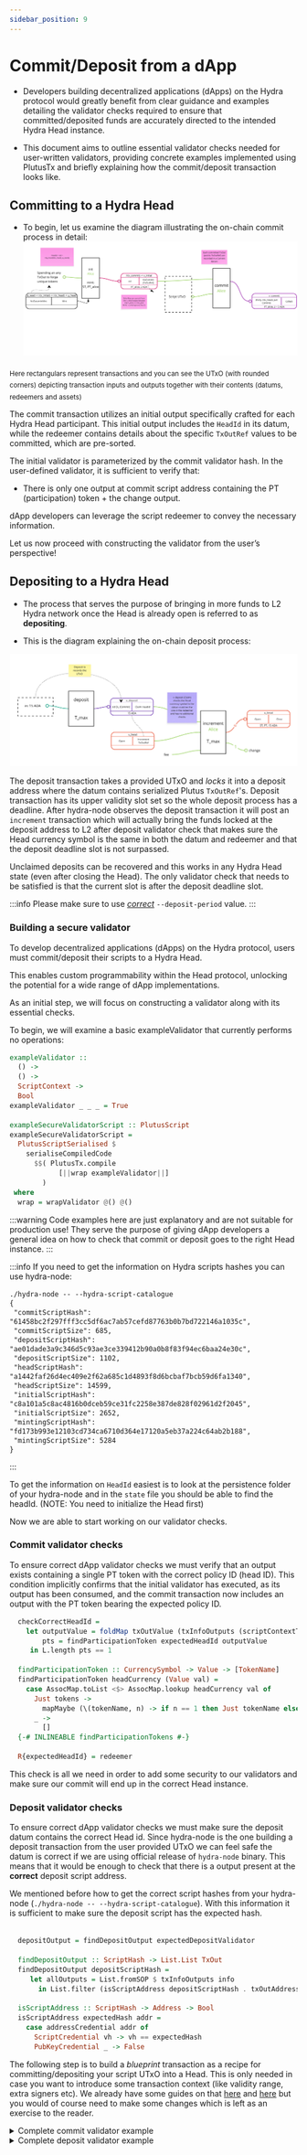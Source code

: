 ```yaml
---
sidebar_position: 9
---
```


# Commit/Deposit from a dApp

- Developers building decentralized applications (dApps) on the Hydra protocol
would greatly benefit from clear guidance and examples detailing the validator
checks required to ensure that committed/deposited funds are accurately directed to the
intended Hydra Head instance.

- This document aims to outline essential validator checks needed for
user-written validators, providing concrete examples implemented using PlutusTx
and briefly explaining how the commit/deposit transaction looks like.

## Committing to a Hydra Head

- To begin, let us examine the diagram illustrating the on-chain commit process in detail:
![](./commit-process.jpg)

<sub> Here rectangulars represent transactions and you can see the UTxO (with rounded corners) depicting transaction inputs and outputs together with their contents (datums, redeemers and assets)</sub>

The commit transaction utilizes an initial output specifically crafted for each Hydra Head participant. This initial output includes the `HeadId` in its datum, while the redeemer contains details about the specific `TxOutRef` values to be committed, which are pre-sorted.

The initial validator is parameterized by the commit validator hash. In the user-defined validator, it is sufficient to verify that:

- There is only one output at commit script address containing the PT (participation) token + the change output.

dApp developers can leverage the script redeemer to convey the necessary information.

Let us now proceed with constructing the validator from the user’s perspective!


## Depositing to a Hydra Head

- The process that serves the purpose of bringing in more funds to L2 Hydra network once the Head is already open is referred to as **depositing**.

- This is the diagram explaining the on-chain deposit process:

![](./deposit-process.jpg)

The deposit transaction takes a provided UTxO and _locks_ it into a deposit address where the datum contains serialized Plutus `TxOutRef`'s.
Deposit transaction has its upper validity slot set so the whole deposit process has a deadline. After hydra-node observes the deposit transaction
it will post an `increment` transaction which will actually bring the funds locked at the deposit address to L2 after deposit validator check that
makes sure the Head currency symbol is the same in both the datum and redeemer and that the deposit deadline slot is not surpassed.

Unclaimed deposits can be recovered and this works in any Hydra Head state (even after closing the Head). The only validator check that needs to
be satisfied is that the current slot is after the deposit deadline slot.

:::info
Please make sure to use [_correct_](./../configuration#deposit-period) `--deposit-period` value.
:::

### Building a secure validator

To develop decentralized applications (dApps) on the Hydra protocol, users must commit/deposit their scripts to a Hydra Head.

This enables custom programmability within the Head protocol, unlocking the potential for a wide range of dApp implementations.

As an initial step, we will focus on constructing a validator along with its essential checks.

To begin, we will examine a basic exampleValidator that currently performs no operations:

```Haskell
exampleValidator ::
  () ->
  () ->
  ScriptContext ->
  Bool
exampleValidator _ _ _ = True

exampleSecureValidatorScript :: PlutusScript
exampleSecureValidatorScript =
  PlutusScriptSerialised $
    serialiseCompiledCode
      $$( PlutusTx.compile
            [||wrap exampleValidator||]
        )
 where
  wrap = wrapValidator @() @()
```
:::warning
Code examples here are just explanatory and are not suitable for production use!
They serve the purpose of giving dApp developers a general idea on how to check that commit or deposit goes to the right Head instance.
:::

:::info
If you need to get the information on Hydra scripts hashes you can use hydra-node:

```
./hydra-node -- --hydra-script-catalogue
{
 "commitScriptHash": "61458bc2f297fff3cc5df6ac7ab57cefd87763b0b7bd722146a1035c",
 "commitScriptSize": 685,
 "depositScriptHash": "ae01dade3a9c346d5c93ae3ce339412b90a0b8f83f94ec6baa24e30c",
 "depositScriptSize": 1102,
 "headScriptHash": "a1442faf26d4ec409e2f62a685c1d4893f8d6bcbaf7bcb59d6fa1340",
 "headScriptSize": 14599,
 "initialScriptHash": "c8a101a5c8ac4816b0dceb59ce31fc2258e387de828f02961d2f2045",
 "initialScriptSize": 2652,
 "mintingScriptHash": "fd173b993e12103cd734ca6710d364e17120a5eb37a224c64ab2b188",
 "mintingScriptSize": 5284
}
```
:::

To get the information on `HeadId` easiest is to look at the persistence
folder of your hydra-node and in the `state` file you should be able to find
the headId. (NOTE: You need to initialize the Head first)

Now we are able to start working on our validator checks.


### Commit validator checks

To ensure correct dApp validator checks we must verify that an output exists containing a single PT token with the correct policy ID (head ID).
This condition implicitly confirms that the initial validator has executed, as its output has been consumed,
and the commit transaction now includes an output with the PT token bearing the expected policy ID.

```Haskell
  checkCorrectHeadId =
    let outputValue = foldMap txOutValue (txInfoOutputs (scriptContextTxInfo ctx))
        pts = findParticipationToken expectedHeadId outputValue
     in L.length pts == 1

  findParticipationToken :: CurrencySymbol -> Value -> [TokenName]
  findParticipationToken headCurrency (Value val) =
    case AssocMap.toList <$> AssocMap.lookup headCurrency val of
      Just tokens ->
        mapMaybe (\(tokenName, n) -> if n == 1 then Just tokenName else Nothing) tokens
      _ ->
        []
  {-# INLINEABLE findParticipationTokens #-}

  R{expectedHeadId} = redeemer

```
This check is all we need in order to add some security to our validators and make sure our commit will end up in the correct Head instance.


### Deposit validator checks

To ensure correct dApp validator checks we must make sure the deposit datum contains the correct Head id. Since hydra-node is the one building a deposit
transaction from the user provided UTxO we can feel safe the datum is correct if we are using official release of `hydra-node` binary.
This means that it would be enough to check that there is a output present at the **correct** deposit script address.

We mentioned before how to get the correct script hashes from your hydra-node (`./hydra-node -- --hydra-script-catalogue`). With this information
it is sufficient to make sure the deposit script has the expected hash.


```Haskell

  depositOutput = findDepositOutput expectedDepositValidator

  findDepositOutput :: ScriptHash -> List.List TxOut
  findDepositOutput depositScriptHash =
     let allOutputs = List.fromSOP $ txInfoOutputs info
       in List.filter (isScriptAddress depositScriptHash . txOutAddress) allOutputs

  isScriptAddress :: ScriptHash -> Address -> Bool
  isScriptAddress expectedHash addr =
    case addressCredential addr of
      ScriptCredential vh -> vh == expectedHash
      PubKeyCredential _ -> False
```

The following step is to build a _blueprint_ transaction as a recipe for committing/depositing your script UTxO into a Head. This is only needed in case
you want to introduce some transaction context (like validity range, extra signers etc). We already have some guides on that
[here](./commit-script-utxo#step-5-prepare-the-blueprint) and [here](./incremental-commit) but you would of course need to make some changes
which is left as an exercise to the reader.

<details>
  <summary>Complete commit validator example </summary>

```haskell
{-# LANGUAGE TemplateHaskell #-}
{-# OPTIONS_GHC -fplugin PlutusTx.Plugin #-}
{-# OPTIONS_GHC -fplugin-opt PlutusTx.Plugin:defer-errors #-}
{-# OPTIONS_GHC -fplugin-opt PlutusTx.Plugin:target-version=1.1.0 #-}

module Example where

import Hydra.Cardano.Api (PlutusScript, pattern PlutusScriptSerialised)
import Hydra.Plutus.Extras (wrapValidator)
import PlutusLedgerApi.V3 (
  CurrencySymbol,
  ScriptContext (..),
  ScriptInfo (..),
  TokenName,
  Value (..),
  serialiseCompiledCode,
  txInfoOutputs,
  txOutValue,
  unsafeFromBuiltinData,
 )
import PlutusTx (compile, unstableMakeIsData)
import PlutusTx.AssocMap qualified as AssocMap
import PlutusTx.Eq ((==))
import PlutusTx.Foldable (foldMap)
import PlutusTx.Functor ((<$>))
import PlutusTx.List qualified as L
import PlutusTx.Prelude (check, traceIfFalse)

newtype R = R
  { expectedHeadId :: CurrencySymbol
  }
  deriving stock (Show, Generic)

unstableMakeIsData ''R

exampleCommitValidator ::
  () ->
  R ->
  ScriptContext ->
  Bool
exampleCommitValidator _ redeemer ctx =
  checkCorrectHeadId
 where
  checkCorrectHeadId =
    let outputValue = foldMap txOutValue (txInfoOutputs (scriptContextTxInfo ctx))
        pts = findParticipationToken expectedHeadId outputValue
     in traceIfFalse "HeadId is not correct" (L.length pts == 1)

  findParticipationToken :: CurrencySymbol -> Value -> [(TokenName, Integer)]
  findParticipationToken headCurrency (Value val) =
    case AssocMap.toList <$> AssocMap.lookup headCurrency val of
      Just tokens ->
        L.filter (\(_, n) -> n == 1) tokens
      _ ->
        []
  {-# INLINEABLE findParticipationToken #-}

  R{expectedHeadId} = redeemer

exampleSecureValidatorScript :: PlutusScript
exampleSecureValidatorScript =
  PlutusScriptSerialised $
    serialiseCompiledCode
      $$( PlutusTx.compile
            [||wrap exampleCommitValidator||]
        )
 where
  wrap = wrapValidator @() @R
```

</details>

<details>
  <summary>Complete deposit validator example </summary>

```haskell
{-# LANGUAGE TemplateHaskell #-}
{-# OPTIONS_GHC -fplugin PlutusTx.Plugin #-}
{-# OPTIONS_GHC -fplugin-opt PlutusTx.Plugin:defer-errors #-}
{-# OPTIONS_GHC -fplugin-opt PlutusTx.Plugin:target-version=1.1.0 #-}

module Example where

import Hydra.Cardano.Api (PlutusScript, pattern PlutusScriptSerialised)
import Hydra.Plutus.Extras (wrapValidator)
import PlutusLedgerApi.V3 (
  Address (addressCredential),
  Credential (..),
  ScriptContext (..),
  ScriptInfo (..),
  TxOut,
  serialiseCompiledCode,
  txInfoOutputs,
  txOutAddress,
  unsafeFromBuiltinData,
 )
import PlutusTx (compile, unstableMakeIsData)
import PlutusTx.Eq ((==))
+import PlutusTx.Data.List qualified as List
import PlutusTx.Prelude (check, traceIfFalse)

newtype R = R
  { expectedDepositValidator :: ScriptHash
  }
  deriving stock (Show, Generic)

unstableMakeIsData ''R

exampleDepositValidator ::
  () ->
  R ->
  ScriptContext ->
  Bool
exampleDepositValidator _ redeemer ctx =
  checkDepositHash
 where
  checkDepositHash =
    traceIfFalse "Invalid deposit script hash" (List.length depositOutput == 1)

  depositOutput = findDepositOutput expectedDepositValidator

  findDepositOutput :: ScriptHash -> List.List TxOut
  findDepositOutput depositScriptHash =
    let allOutputs = List.fromSOP $ txInfoOutputs info
     in List.filter (isScriptAddress depositScriptHash . txOutAddress) allOutputs

  isScriptAddress :: ScriptHash -> Address -> Bool
  isScriptAddress expectedHash addr =
    case addressCredential addr of
      ScriptCredential vh -> vh == expectedHash
      PubKeyCredential _ -> False

  R{expectedDepositValidator} = redeemer

  info = scriptContextTxInfo ctx

exampleSecureValidatorScript :: PlutusScript
exampleSecureValidatorScript =
  PlutusScriptSerialised $
    serialiseCompiledCode
      $$( PlutusTx.compile
            [||wrap exampleDepositValidator||]
        )
 where
  wrap = wrapValidator @() @R
```

</details>
